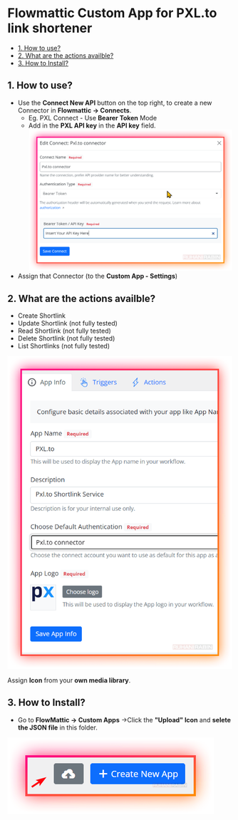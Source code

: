 # Flowmattic Custom App for PXL.to link shortener <!-- omit from toc -->
- [1. How to use?](#1-how-to-use)
- [2. What are the actions availble?](#2-what-are-the-actions-availble)
- [3. How to Install?](#3-how-to-install)


## 1. How to use? 
- Use the **Connect New API** button on the top right, to create a new Connector in **Flowmattic -> Connects**. 
  - Eg. PXL Connect - Use **Bearer Token** Mode
  - Add in the **PXL API key** in the **API key** field.
![Flowmattic Connect](Connects_‹_Rabin's_Tools_—_WordPress_and_13_more_p_00199.png)
- Assign that Connector (to the **Custom App - Settings**)

## 2. What are the actions availble?
- Create Shortlink
- Update Shortlink (not fully tested)
- Read Shortlink (not fully tested)
- Delete Shortlink (not fully tested)
- List Shortlinks (not fully tested)
 
![PXL Custom Apps Screen](Custom_Apps_‹_Rabin's_Tools_—_WordPress_and_13_mor_00200.png)

Assign **Icon** from your **own media library**.

## 3. How to Install?
- Go to **FlowMattic -> Custom Apps** ->Click the **"Upload" Icon** and **selete the JSON file** in this folder.

![upload new app](Custom_Apps_‹_Rabin's_Tools_—_WordPress_and_13_mor_00201.png)